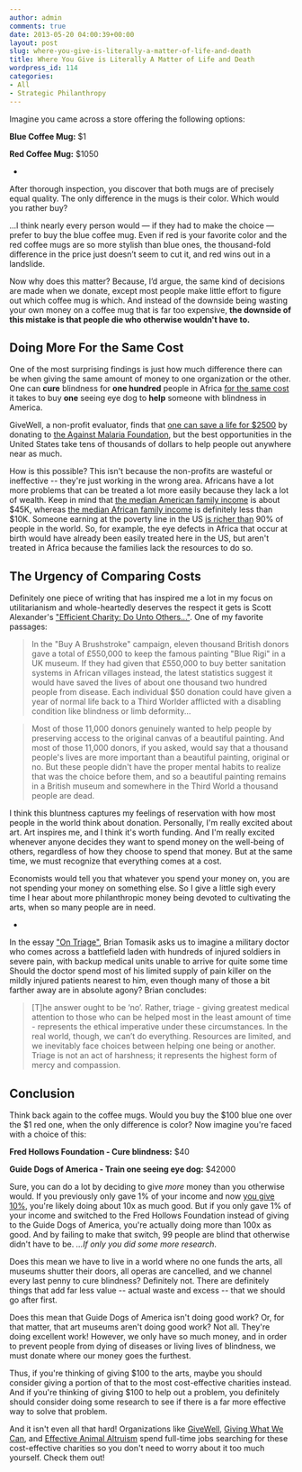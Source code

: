 ```yaml
---
author: admin
comments: true
date: 2013-05-20 04:00:39+00:00
layout: post
slug: where-you-give-is-literally-a-matter-of-life-and-death
title: Where You Give is Literally A Matter of Life and Death
wordpress_id: 114
categories:
- All
- Strategic Philanthropy
---
```


Imagine you came across a store offering the following options:

**Blue Coffee Mug:** $1

**Red Coffee Mug:** $1050

-

After thorough inspection, you discover that both mugs are of precisely equal quality.  The only difference in the mugs is their color.  Which would you rather buy?

...I think nearly every person would — if they had to make the choice — prefer to buy the blue coffee mug. Even if red is your favorite color and the red coffee mugs are so more stylish than blue ones, the thousand-fold difference in the price just doesn’t seem to cut it, and red wins out in a landslide.

Now why does this matter?  Because, I’d argue, the same kind of decisions are made when we donate, except most people make little effort to figure out which coffee mug is which.  And instead of the downside being wasting your own money on a coffee mug that is far too expensive, **the downside of this mistake is that people die who otherwise wouldn't have to.**<!-- more -->


## Doing More For the Same Cost

One of the most surprising findings is just how much difference there can be when giving the same amount of money to one organization or the other.  One can **cure** blindness for **one hundred** people in Africa [for the same cost](http://www.jefftk.com/news/2012-11-05) it takes to buy **one** seeing eye dog to **help** someone with blindness in America.

GiveWell, a non-profit evaluator, finds that [one can save a life for $2500](http://www.givewell.org/giving101/Your-dollar-goes-further-overseas) by donating to [the Against Malaria Foundation](http://www.againstmalaria.com/), but the best opportunities in the United States take tens of thousands of dollars to help people out anywhere near as much.

How is this possible?  This isn't because the non-profits are wasteful or ineffective -- they're just working in the wrong area.  Africans have a lot more problems that can be treated a lot more easily because they lack a lot of wealth.  Keep in mind that [the median American family income](http://en.wikipedia.org/wiki/Household_income_in_the_United_States) is about $45K, whereas [the median African family income](http://www.salaryexplorer.com/salary-survey.php?loc=201&loctype=1) is definitely less than $10K.  Someone earning at the poverty line in the US [is richer than](http://givingwhatwecan.org/why-give/how-rich-am-i) 90% of people in the world.  So, for example, the eye defects in Africa that occur at birth would have already been easily treated here in the US, but aren't treated in Africa because the families lack the resources to do so.


## The Urgency of Comparing Costs

Definitely one piece of writing that has inspired me a lot in my focus on utilitarianism and whole-heartedly deserves the respect it gets is Scott Alexander's ["Efficient Charity: Do Unto Others..."](http://lesswrong.com/lw/3gj/efficient_charity_do_unto_others/).  One of my favorite passages:

> In the "Buy A Brushstroke" campaign, eleven thousand British donors gave a total of £550,000 to keep the famous painting "Blue Rigi" in a UK museum. If they had given that £550,000 to buy better sanitation systems in African villages instead, the latest statistics suggest it would have saved the lives of about one thousand two hundred people from disease. Each individual $50 donation could have given a year of normal life back to a Third Worlder afflicted with a disabling condition like blindness or limb deformity...

> Most of those 11,000 donors genuinely wanted to help people by preserving access to the original canvas of a beautiful painting. And most of those 11,000 donors, if you asked, would say that a thousand people's lives are more important than a beautiful painting, original or no. But these people didn't have the proper mental habits to realize that was the choice before them, and so a beautiful painting remains in a British museum and somewhere in the Third World a thousand people are dead.

I think this bluntness captures my feelings of reservation with how most people in the world think about donation.  Personally, I'm really excited about art.  Art inspires me, and I think it's worth funding.  And I'm really excited whenever anyone decides they want to spend money on the well-being of others, regardless of how they choose to spend that money.  But at the same time, we must recognize that everything comes at a cost.

Economists would tell you that whatever you spend your money on, you are not spending your money on something else.  So I give a little sigh every time I hear about more philanthropic money being devoted to cultivating the arts, when so many people are in need.

-

In the essay ["On Triage"](http://80000hours.org/blog/49-on-triage), Brian Tomasik asks us to imagine a military doctor who comes across a battlefield laden with hundreds of injured soldiers in severe pain, with backup medical units unable to arrive for quite some time  Should the doctor spend most of his limited supply of pain killer on the mildly injured patients nearest to him, even though many of those a bit farther away are in absolute agony?  Brian concludes:

> [T]he answer ought to be ‘no’. Rather, triage - giving greatest medical attention to those who can be helped most in the least amount of time - represents the ethical imperative under these circumstances.  In the real world, though, we can’t do everything. Resources are limited, and we inevitably face choices between helping one being or another. Triage is not an act of harshness; it represents the highest form of mercy and compassion.


## Conclusion

Think back again to the coffee mugs.  Would you buy the $100 blue one over the $1 red one, when the only difference is color?  Now imagine you're faced with a choice of this:

**Fred Hollows Foundation - Cure blindness:** $40

**Guide Dogs of America - Train one seeing eye dog:** $42000

Sure, you can do a lot by deciding to give _more_ money than you otherwise would.  If you previously only gave 1% of your income and now [you give 10%](http://www.givingwhatwecan.org), you're likely doing about 10x as much good.  But if you only gave 1% of your income and switched to the Fred Hollows Foundation instead of giving to the Guide Dogs of America, you're actually doing more than 100x as good.  And by failing to make that switch, 99 people are blind that otherwise didn't have to be. _...If only you did some more research_.

Does this mean we have to live in a world where no one funds the arts, all museums shutter their doors, all operas are cancelled, and we channel every last penny to cure blindness?  Definitely not.  There are definitely things that add far less value -- actual waste and excess -- that we should go after first.

Does this mean that Guide Dogs of America isn't doing good work?  Or, for that matter, that art museums aren't doing good work?  Not all.  They're doing excellent work!  However, we only have so much money, and in order to prevent people from dying of diseases or living lives of blindness, we must donate where our money goes the furthest.

Thus, if you're thinking of giving $100 to the arts, maybe you should consider giving a portion of that to the most cost-effective charities instead.  And if you're thinking of giving $100 to help out a problem, you definitely should consider doing some research to see if there is a far more effective way to solve that problem.

And it isn't even all that hard!  Organizations like [GiveWell](http://www.givewell.org), [Giving What We Can](http://www.givingwhatwecan.org), and [Effective Animal Altruism](http://www.effectiveanimalactivism.org/) spend full-time jobs searching for these cost-effective charities so you don't need to worry about it too much yourself.  Check them out!
